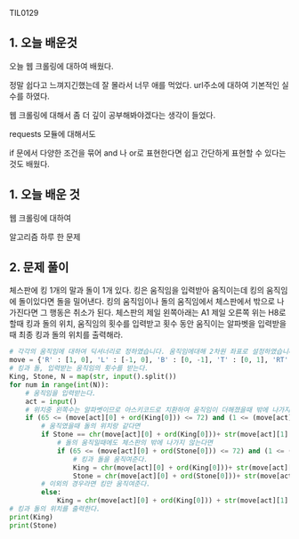 TIL0129

## 1. 오늘 배운것

오늘 웹 크롤링에 대하여 배웠다.

정말 쉽다고 느껴지긴했는데 잘 몰라서 너무 애를 먹었다. url주소에 대하여 기본적인 실수를 하였다.

웹 크롤링에 대해서 좀 더 깊이 공부해봐야겠다는 생각이 들었다.

requests 모듈에 대해서도

if 문에서 다양한 조건을 묶어 and 나 or로 표현한다면 쉽고 간단하게 표현할 수 있다는 것도 배웠다.

## 1. 오늘 배운 것

웹 크롤링에 대하여 







알고리즘 하루 한 문제

## 2. 문제 풀이

체스판에 킹 1개의 말과 돌이 1개 있다.  킹은 움직임을 입력받아 움직이는데 킹의 움직임에 돌이있다면 돌을 밀어낸다. 킹의 움직임이나 돌의 움직임에서 체스판에서 밖으로 나가진다면 그 행동은 취소가 된다. 체스판의 제일 왼쪽아래는 A1 제일 오른쪽 위는 H8로할때 킹과 돌의 위치, 움직임의 횟수를 입력받고 횟수 동안 움직이는 알파벳을 입력받을때 최종 킹과 돌의 위치를 출력해라.

``````python
# 각각의 움직임에 대하여 딕셔너리로 정하였습니다. 움직임에대해 2차원 좌표로 설정하였습니다.
move = {'R' : [1, 0], 'L' : [-1, 0], 'B' : [0, -1], 'T' : [0, 1], 'RT' : [1, 1], 'LT' : [-1, 1], 'RB' : [1, -1], 'LB' : [-1, -1]}
# 킹과 돌, 입력받는 움직임의 횟수를 받는다.
King, Stone, N = map(str, input().split())
for num in range(int(N)):
    # 움직임을 입력받는다.
    act = input()
    # 위치중 왼쪽수는 알파벳이므로 아스키코드로 치환하여 움직임이 더해졌을때 밖에 나가지 않도록 설정
    if (65 <= (move[act][0] + ord(King[0])) <= 72) and (1 <= (move[act][1] + int(King[1])) <= 8):
        # 움직였을때 돌의 위치랑 같다면
        if Stone == chr(move[act][0] + ord(King[0]))+ str(move[act][1] + int(King[1])):
            # 돌의 움직일때에도 체스판의 밖에 나가지 않는다면
            if (65 <= (move[act][0] + ord(Stone[0])) <= 72) and (1 <= (move[act][1] + int(Stone[1])) <= 8):
                # 킹과 돌을 움직여준다.
                King = chr(move[act][0] + ord(King[0]))+ str(move[act][1] + int(King[1]))
                Stone = chr(move[act][0] + ord(Stone[0]))+ str(move[act][1] + int(Stone[1]))
        # 이외의 경우라면 킹만 움직여준다.
        else:
            King = chr(move[act][0] + ord(King[0])) + str(move[act][1] + int(King[1]))
# 킹과 돌의 위치를 출력한다.
print(King)
print(Stone)
``````







